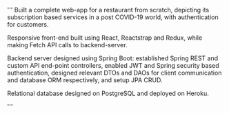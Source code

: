 '''
Built a complete web-app for a restaurant from scratch,
depicting its subscription based services in a post COVID-19
world, with authentication for customers.

Responsive front-end built using React, Reactstrap and
Redux, while making Fetch API calls to backend-server.

Backend server designed using Spring Boot: established
Spring REST and custom API end-point controllers, enabled
JWT and Spring security based authentication, designed
relevant DTOs and DAOs for client communication and
database ORM respectively, and setup JPA CRUD.

Relational database designed on PostgreSQL and deployed
on Heroku.

'''